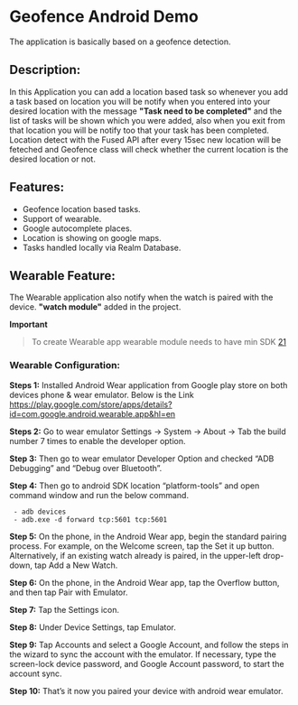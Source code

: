 
# Geofence Android Demo
The application is basically based on a geofence detection.

## Description:
In this Application you can add a location based task so whenever you add a task based on location you will be notify when you entered into your desired location with the message **"Task need to be completed"** and  the list of tasks will be shown which you were added, also when you exit from that location you will be notify too that your task has been completed. Location detect with the Fused API after every 15sec new location will be feteched and Geofence class will check whether the current location is the desired location or not.

## Features:

 - Geofence location based tasks.
 - Support of wearable.
 - Google autocomplete places.
 - Location is showing on google maps.
 - Tasks handled locally via Realm Database.

## Wearable Feature:
The Wearable application also notify when the watch is paired with the device. **"watch module"** added in the project.

**Important**
>To create Wearable app wearable module needs to have min SDK [21](https://www.android.com/versions/lollipop-5-0/)

### Wearable Configuration:

**Steps 1:** Installed Android Wear application from Google play store on both devices phone & wear emulator. Below is the Link https://play.google.com/store/apps/details?id=com.google.android.wearable.app&hl=en

**Steps 2:** Go to wear emulator Settings -> System -> About -> Tab the build number 7 times to enable the developer option.

**Step 3:** Then go to wear emulator Developer Option and checked “ADB Debugging” and “Debug over Bluetooth”.

**Step 4:** Then go to android SDK location “platform-tools” and open command window and run the below command.

```
 - adb devices
 - adb.exe -d forward tcp:5601 tcp:5601 
```
**Step 5:** On the phone, in the Android Wear app, begin the standard pairing process. For example, on the Welcome screen, tap the Set it up button. Alternatively, if an existing watch already is paired, in the upper-left drop-down, tap Add a New Watch.

**Step 6:** On the phone, in the Android Wear app, tap the Overflow button, and then tap Pair with Emulator.

**Step 7:** Tap the Settings icon.

**Step 8:** Under Device Settings, tap Emulator.

**Step 9:** Tap Accounts and select a Google Account, and follow the steps in the wizard to sync the account with the emulator. If necessary, type the screen-lock device password, and Google Account password, to start the account sync.

**Step 10:** That’s it now you paired your device with android wear emulator.
